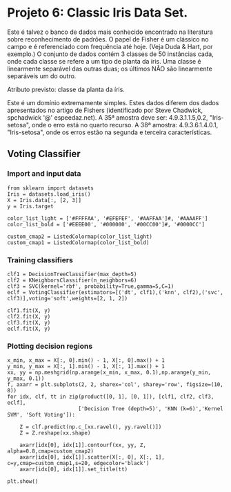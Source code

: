 # Projeto 6: Classic Iris Data Set.

Este é talvez o banco de dados mais conhecido encontrado na literatura sobre reconhecimento de padrões. O papel de Fisher é um clássico
no campo e é referenciado com frequência até hoje. (Veja Duda & Hart, por exemplo.) O conjunto de dados contém 3 classes de 50 instâncias
cada, onde cada classe se refere a um tipo de planta da íris. Uma classe é linearmente separável das outras duas; os últimos 
NÃO são linearmente separáveis um do outro.

Atributo previsto: classe da planta da íris.

Este é um domínio extremamente simples.
Estes dados diferem dos dados apresentados no artigo de Fishers (identificado por Steve Chadwick, spchadwick '@' espeedaz.net). 
A 35ª amostra deve ser: 4.9.3.1.1.5,0.2, "Iris-setosa", onde o erro está no quarto recurso. A 38ª amostra: 4.9.3.6.1.4.0.1, "Iris-setosa", onde os erros estão na segunda e terceira características.

## Voting Classifier

### Import and input data

```{python, cache=FALSE, message=FALSE, warning=FALSE}
from sklearn import datasets
Iris = datasets.load_iris()
X = Iris.data[:, [2, 3]]
y = Iris.target

color_list_light = ['#FFFFAA', '#EFEFEF', '#AAFFAA']#, '#AAAAFF']
color_list_bold = ['#EEEE00', '#000000', '#00CC00']#, '#0000CC']

custom_cmap2 = ListedColormap(color_list_light)
custom_cmap1 = ListedColormap(color_list_bold)
```

### Training classifiers
```{python, cache=FALSE, message=FALSE, warning=FALSE}
clf1 = DecisionTreeClassifier(max_depth=5)
clf2 = KNeighborsClassifier(n_neighbors=6)
clf3 = SVC(kernel='rbf', probability=True,gamma=5,C=1)
eclf = VotingClassifier(estimators=[('dt', clf1),('knn', clf2),('svc', clf3)],voting='soft',weights=[2, 1, 2])

clf1.fit(X, y)
clf2.fit(X, y)
clf3.fit(X, y)
eclf.fit(X, y)
```

### Plotting decision regions
```{python, cache=FALSE, message=FALSE, warning=FALSE}
x_min, x_max = X[:, 0].min() - 1, X[:, 0].max() + 1
y_min, y_max = X[:, 1].min() - 1, X[:, 1].max() + 1
xx, yy = np.meshgrid(np.arange(x_min, x_max, 0.1),np.arange(y_min, y_max, 0.1))
f, axarr = plt.subplots(2, 2, sharex='col', sharey='row', figsize=(10, 8))
for idx, clf, tt in zip(product([0, 1], [0, 1]), [clf1, clf2, clf3, eclf], 
                       ['Decision Tree (depth=5)', 'KNN (k=6)','Kernel SVM', 'Soft Voting']):
    
    Z = clf.predict(np.c_[xx.ravel(), yy.ravel()])
    Z = Z.reshape(xx.shape)
    
    axarr[idx[0], idx[1]].contourf(xx, yy, Z, alpha=0.8,cmap=custom_cmap2)
    axarr[idx[0], idx[1]].scatter(X[:, 0], X[:, 1], c=y,cmap=custom_cmap1,s=20, edgecolor='black')
    axarr[idx[0], idx[1]].set_title(tt)

plt.show()
```
